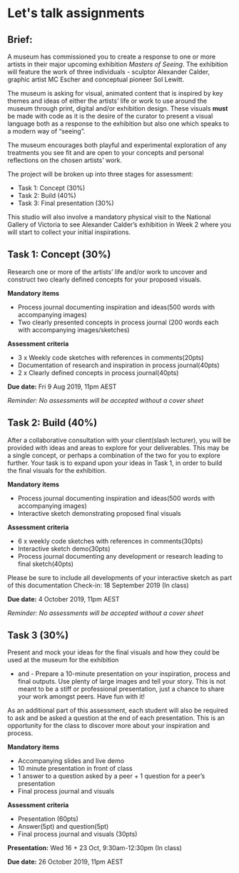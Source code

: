 # Let's talk assignments

## Brief:
A museum has commissioned you to create a response to one or more artists in their major upcoming exhibition _Masters of Seeing_. The exhibition will feature the work of three individuals - sculptor Alexander Calder, graphic artist MC Escher and conceptual pioneer Sol Lewitt.

The museum is asking for visual, animated content that is inspired by key themes and ideas of either the artists’ life or work to use around the museum through print, digital and/or exhibition design. These visuals **must** be made with code as it is the desire of the curator to present a visual language both as a response to the exhibition but also one which speaks to a modern way of “seeing”.

The museum encourages both playful and experimental exploration of any treatments you see fit and are open to your concepts and personal reflections on the chosen artists’ work.

The project will be broken up into three stages for assessment:
- Task 1: Concept (30%)
- Task 2: Build (40%)
- Task 3: Final presentation (30%)

This studio will also involve a mandatory physical visit to the National Gallery of Victoria to see Alexander Calder’s exhibition in Week 2 where you will start to collect your initial inspirations.

## Task 1: Concept (30%)
Research one or more of the artists’ life and/or work to uncover and construct two clearly defined concepts for your proposed visuals.

**Mandatory items**
- Process journal documenting inspiration and ideas(500 words with accompanying images)
- Two clearly presented concepts in process journal (200 words each with accompanying images/sketches)

**Assessment criteria**

- 3 x Weekly code sketches with references in comments(20pts)
- Documentation of research and inspiration in process journal(40pts)
- 2 x Clearly defined concepts in process journal(40pts)

**Due date:** Fri 9 Aug 2019, 11pm AEST

_Reminder: No assessments will be accepted without a cover sheet_

## Task 2: Build (40%)
After a collaborative consultation with your client(slash lecturer), you will be provided with ideas and areas to explore for your deliverables. This may be a single concept, or perhaps a combination of the two for you to explore further. Your task is to expand upon your ideas in Task 1, in order to build the final visuals for the exhibition.

**Mandatory items**
- Process journal documenting inspiration and ideas(500 words with accompanying images)
- Interactive sketch demonstrating proposed final visuals

**Assessment criteria**
- 6 x weekly code sketches with references in comments(30pts)
- Interactive sketch demo(30pts)
- Process journal documenting any development or research leading to final sketch(40pts)

Please be sure to include all developments of your interactive sketch as part of this documentation
Check-in: 18 September 2019 (In class)

**Due date:** 4 October 2019, 11pm AEST

_Reminder: No assessments will be accepted without a cover sheet_

## Task 3 (30%)
Present and mock your ideas for the final visuals and how they could be used at the museum for the exhibition
- and -
Prepare a 10-minute presentation on your inspiration, process and final outputs. Use plenty of large images and tell your story. This is not meant to be a stiff or professional presentation, just a chance to share your work amongst peers. Have fun with it!

As an additional part of this assessment, each student will also be required to ask and be asked a question at the end of each presentation. This is an opportunity for the class to discover more about your inspiration and process.

**Mandatory items**
- Accompanying slides and live demo
- 10 minute presentation in front of class
- 1 answer to a question asked by a peer + 1 question for a peer’s presentation
- Final process journal and visuals

**Assessment criteria**
- Presentation (60pts)
- Answer(5pt) and question(5pt)
- Final process journal and visuals (30pts)

**Presentation:** Wed 16 + 23 Oct, 9:30am-12:30pm (In class)

**Due date:** 26 October 2019, 11pm AEST
